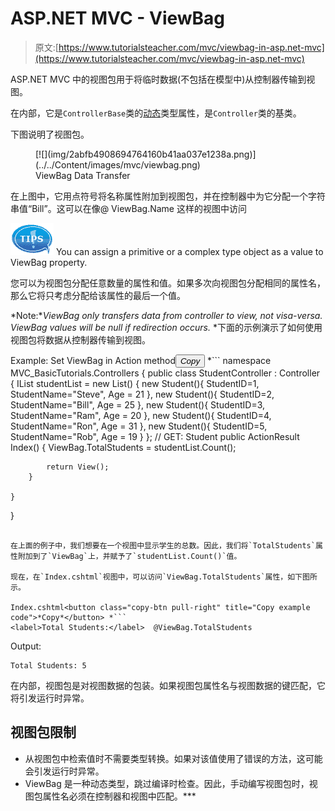 # ASP.NET MVC - ViewBag

> 原文:[https://www.tutorialsteacher.com/mvc/viewbag-in-asp.net-mvc](https://www.tutorialsteacher.com/mvc/viewbag-in-asp.net-mvc)

ASP.NET MVC 中的视图包用于将临时数据(不包括在模型中)从控制器传输到视图。

在内部，它是`ControllerBase`类的[动态](/csharp/csharp-dynamic-type)类型属性，是`Controller`类的基类。

下图说明了视图包。

<figure>[![](img/2abfb4908694764160b41aa037e1238a.png)](../../Content/images/mvc/viewbag.png)

<figcaption>ViewBag Data Transfer</figcaption>

</figure>

在上图中，它用点符号将名称属性附加到视图包，并在控制器中为它分配一个字符串值“Bill”。这可以在像@ ViewBag.Name 这样的视图中访问

![](img/751bca76a769f8ad315ebee3fdf7d98e.png) You can assign a primitive or a complex type object as a value to ViewBag property.

您可以为视图包分配任意数量的属性和值。如果多次向视图包分配相同的属性名，那么它将只考虑分配给该属性的最后一个值。

*Note:**ViewBag only transfers data from controller to view, not visa-versa. ViewBag values will be null if redirection occurs.* *下面的示例演示了如何使用视图包将数据从控制器传输到视图。

Example: Set ViewBag in Action method<button class="copy-btn pull-right" title="Copy example code">*Copy*</button> *```
namespace MVC_BasicTutorials.Controllers
{
    public class StudentController : Controller
    {
        IList<Student> studentList = new List<Student>() { 
                    new Student(){ StudentID=1, StudentName="Steve", Age = 21 },
                    new Student(){ StudentID=2, StudentName="Bill", Age = 25 },
                    new Student(){ StudentID=3, StudentName="Ram", Age = 20 },
                    new Student(){ StudentID=4, StudentName="Ron", Age = 31 },
                    new Student(){ StudentID=5, StudentName="Rob", Age = 19 }
                };
        // GET: Student
        public ActionResult Index()
        {
            ViewBag.TotalStudents = studentList.Count();

            return View();
        }

    }
} 
```

在上面的例子中，我们想要在一个视图中显示学生的总数。因此，我们将`TotalStudents`属性附加到了`ViewBag`上，并赋予了`studentList.Count()`值。

现在，在`Index.cshtml`视图中，可以访问`ViewBag.TotalStudents`属性，如下图所示。

Index.cshtml<button class="copy-btn pull-right" title="Copy example code">*Copy*</button> *```
<label>Total Students:</label>  @ViewBag.TotalStudents
```

Output:

```
Total Students: 5
```

在内部，视图包是对视图数据的包装。如果视图包属性名与视图数据的键匹配，它将引发运行时异常。

## 视图包限制

*   从视图包中检索值时不需要类型转换。如果对该值使用了错误的方法，这可能会引发运行时异常。
*   ViewBag 是一种动态类型，跳过编译时检查。因此，手动编写视图包时，视图包属性名必须在控制器和视图中匹配。***